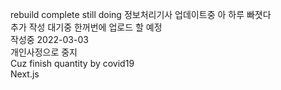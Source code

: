 rebuild complete
still doing
정보처리기사 업데이트중
아 하루 빠졋다<br>
추가 작성 대기중 한꺼번에 업로드 할 예정<br>
작성중 2022-03-03<br>
개인사정으로 중지<br>
Cuz finish quantity by covid19<br>
Next.js
